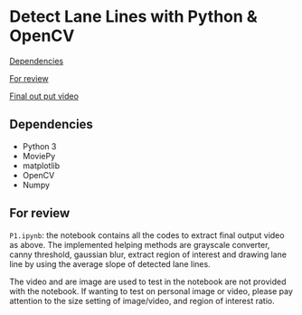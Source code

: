 # Detect Lane Lines with Python & OpenCV

[Dependencies](https://github.com/ancabilloni/Lane-Detection##Dependencies)

[For review](https://github.com/ancabilloni/Lane-Detection##For-review)

[Final out put video](https://youtu.be/KqUhB3i5WF0)

## Dependencies
- Python 3
- MoviePy
- matplotlib
- OpenCV
- Numpy

## For review
`P1.ipynb`: the notebook contains all the codes to extract final output video as above. The implemented helping methods are grayscale converter, canny threshold, gaussian blur, extract region of interest and drawing lane line by using the average slope of detected lane lines.

The video and are image are used to test in the notebook are not provided with the notebook. If wanting to test on personal image or video, please pay attention to the size setting of image/video, and region of interest ratio.



